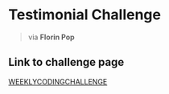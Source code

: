 # Testimonial Challenge

> via **Florin Pop**

## Link to challenge page

[WEEKLYCODINGCHALLENGE](https://www.florin-pop.com/blog/2019/07/testimonial-card 'Florin Pop Challenge')
